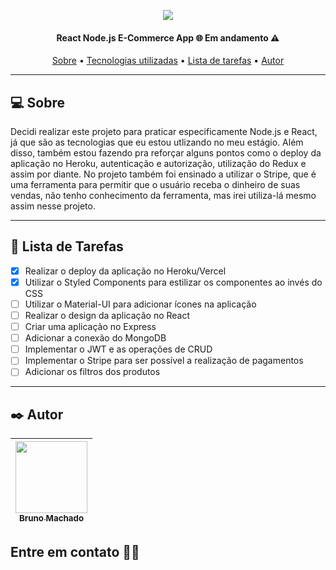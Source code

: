 <p align="center">
<a href="https://youtu.be/y66RgYMAgSo"><img src="https://i.imgur.com/MaqnUbd.jpg"/></a>
</p>

<h4 align="center"> 
React Node.js E-Commerce App 🌐 Em andamento ⚠️
</h4>

<p align="center">
 <a href="#-sobre">Sobre</a> •
 <a href="#%EF%B8%8F-tecnologias-utilizadas">Tecnologias utilizadas</a> •
 <a href="#-lista-de-tarefas">Lista de tarefas</a> •
 <a href="#%EF%B8%8F-autor">Autor</a>
</p>

---

## 💻 Sobre

Decidi realizar este projeto para praticar especificamente Node.js e React, já que são as tecnologias que eu estou utlizando no meu estágio. Além disso, também estou fazendo pra reforçar alguns pontos como o deploy da aplicação no Heroku, autenticação e autorização, utilização do Redux e assim por diante. No projeto também foi ensinado a utilizar o Stripe, que é uma ferramenta para permitir que o usuário receba o dinheiro de suas vendas, não tenho conhecimento da ferramenta, mas irei utiliza-lá mesmo assim nesse projeto.

---

## 📝 Lista de Tarefas

- [X] Realizar o deploy da aplicação no Heroku/Vercel
- [X] Utilizar o Styled Components para estilizar os componentes ao invés do CSS
- [ ] Utilizar o Material-UI para adicionar ícones na aplicação
- [ ] Realizar o design da aplicação no React
- [ ] Criar uma aplicação no Express
- [ ] Adicionar a conexão do MongoDB
- [ ] Implementar o JWT e as operações de CRUD
- [ ] Implementar o Stripe para ser possível a realização de pagamentos
- [ ] Adicionar os filtros dos produtos

---

## ✒️ Autor

| [<img src="https://avatars.githubusercontent.com/u/75590326?v=4" width=115 > <br> <sub> Bruno Machado </sub>](https://github.com/brunomdrrosa) |
| :--------------------------------------------------------------------------------------------------------------------------------------------: |

<h2 >Entre em contato 🤙🏽</h2>

<div align="center">
<a href="https://linkedin.com/in/bruno-machado-da-rosa/" target="_blank"><img src="https://img.shields.io/badge/Bruno Machado da Rosa-0077B5?style=for-the-badge&logo=linkedin&logoColor=white" alt=""></a>
<a href="mailto:brunomdr46@gmail.com" target="_blank"><img src="https://img.shields.io/badge/brunomdr46@gmail.com-D14836?style=for-the-badge&logo=gmail&logoColor=white" alt=""></a>
